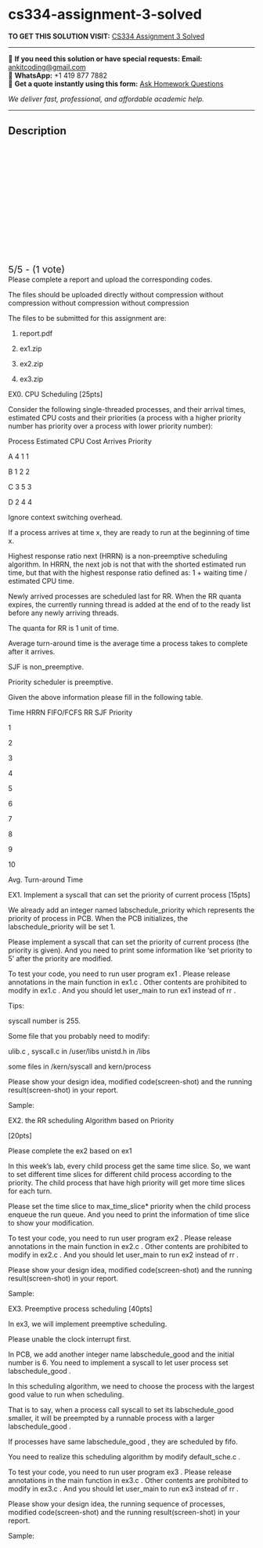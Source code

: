 # cs334-assignment-3-solved
**TO GET THIS SOLUTION VISIT:** [CS334 Assignment 3 Solved](https://www.ankitcodinghub.com/product/cs334-assignment-3-solved/)


---

📩 **If you need this solution or have special requests:** **Email:** ankitcoding@gmail.com  
📱 **WhatsApp:** +1 419 877 7882  
📄 **Get a quote instantly using this form:** [Ask Homework Questions](https://www.ankitcodinghub.com/services/ask-homework-questions/)

*We deliver fast, professional, and affordable academic help.*

---

<h2>Description</h2>



<div class="kk-star-ratings kksr-auto kksr-align-center kksr-valign-top" data-payload="{&quot;align&quot;:&quot;center&quot;,&quot;id&quot;:&quot;116255&quot;,&quot;slug&quot;:&quot;default&quot;,&quot;valign&quot;:&quot;top&quot;,&quot;ignore&quot;:&quot;&quot;,&quot;reference&quot;:&quot;auto&quot;,&quot;class&quot;:&quot;&quot;,&quot;count&quot;:&quot;1&quot;,&quot;legendonly&quot;:&quot;&quot;,&quot;readonly&quot;:&quot;&quot;,&quot;score&quot;:&quot;5&quot;,&quot;starsonly&quot;:&quot;&quot;,&quot;best&quot;:&quot;5&quot;,&quot;gap&quot;:&quot;4&quot;,&quot;greet&quot;:&quot;Rate this product&quot;,&quot;legend&quot;:&quot;5\/5 - (1 vote)&quot;,&quot;size&quot;:&quot;24&quot;,&quot;title&quot;:&quot;CS334  Assignment 3 Solved&quot;,&quot;width&quot;:&quot;138&quot;,&quot;_legend&quot;:&quot;{score}\/{best} - ({count} {votes})&quot;,&quot;font_factor&quot;:&quot;1.25&quot;}">

<div class="kksr-stars">

<div class="kksr-stars-inactive">
            <div class="kksr-star" data-star="1" style="padding-right: 4px">


<div class="kksr-icon" style="width: 24px; height: 24px;"></div>
        </div>
            <div class="kksr-star" data-star="2" style="padding-right: 4px">


<div class="kksr-icon" style="width: 24px; height: 24px;"></div>
        </div>
            <div class="kksr-star" data-star="3" style="padding-right: 4px">


<div class="kksr-icon" style="width: 24px; height: 24px;"></div>
        </div>
            <div class="kksr-star" data-star="4" style="padding-right: 4px">


<div class="kksr-icon" style="width: 24px; height: 24px;"></div>
        </div>
            <div class="kksr-star" data-star="5" style="padding-right: 4px">


<div class="kksr-icon" style="width: 24px; height: 24px;"></div>
        </div>
    </div>

<div class="kksr-stars-active" style="width: 138px;">
            <div class="kksr-star" style="padding-right: 4px">


<div class="kksr-icon" style="width: 24px; height: 24px;"></div>
        </div>
            <div class="kksr-star" style="padding-right: 4px">


<div class="kksr-icon" style="width: 24px; height: 24px;"></div>
        </div>
            <div class="kksr-star" style="padding-right: 4px">


<div class="kksr-icon" style="width: 24px; height: 24px;"></div>
        </div>
            <div class="kksr-star" style="padding-right: 4px">


<div class="kksr-icon" style="width: 24px; height: 24px;"></div>
        </div>
            <div class="kksr-star" style="padding-right: 4px">


<div class="kksr-icon" style="width: 24px; height: 24px;"></div>
        </div>
    </div>
</div>


<div class="kksr-legend" style="font-size: 19.2px;">
            5/5 - (1 vote)    </div>
    </div>
Please complete a report and upload the corresponding codes.

The files should be uploaded directly without compression without compression without compression without compression

The files to be submitted for this assignment are:

1. report.pdf

2. ex1.zip

3. ex2.zip

4. ex3.zip

EX0. CPU Scheduling [25pts]

Consider the following single-threaded processes, and their arrival times, estimated CPU costs and their priorities (a process with a higher priority number has priority over a process with lower priority number):

Process Estimated CPU Cost Arrives Priority

A 4 1 1

B 1 2 2

C 3 5 3

D 2 4 4

Ignore context switching overhead.

If a process arrives at time x, they are ready to run at the beginning of time x.

Highest response ratio next (HRRN) is a non-preemptive scheduling algorithm. In HRRN, the next job is not that with the shorted estimated run time, but that with the highest response ratio defined as: 1 + waiting time / estimated CPU time.

Newly arrived processes are scheduled last for RR. When the RR quanta expires, the currently running thread is added at the end of to the ready list before any newly arriving threads.

The quanta for RR is 1 unit of time.

Average turn-around time is the average time a process takes to complete after it arrives.

SJF is non_preemptive.

Priority scheduler is preemptive.

Given the above information please fill in the following table.

Time HRRN FIFO/FCFS RR SJF Priority

1

2

3

4

5

6

7

8

9

10

Avg. Turn-around Time

EX1. Implement a syscall that can set the priority of current process [15pts]

We already add an integer named labschedule_priority which represents the priority of process in PCB. When the PCB initializes, the labschedule_priority will be set 1.

Please implement a syscall that can set the priority of current process (the priority is given). And you need to print some information like ‘set priority to 5’ after the priority are modified.

To test your code, you need to run user program ex1 . Please release annotations in the main function in ex1.c . Other contents are prohibited to modify in ex1.c . And you should let user_main to run ex1 instead of rr .

Tips:

syscall number is 255.

Some file that you probably need to modify:

ulib.c , syscall.c in /user/libs unistd.h in /libs

some files in /kern/syscall and kern/process

Please show your design idea, modified code(screen-shot) and the running result(screen-shot) in your report.

Sample:

EX2. the RR scheduling Algorithm based on Priority

[20pts]

Please complete the ex2 based on ex1

In this week’s lab, every child process get the same time slice. So, we want to set different time slices for different child process according to the priority. The child process that have high priority will get more time slices for each turn.

Please set the time slice to max_time_slice* priority when the child process enqueue the run queue. And you need to print the information of time slice to show your modification.

To test your code, you need to run user program ex2 . Please release annotations in the main function in ex2.c . Other contents are prohibited to modify in ex2.c . And you should let user_main to run ex2 instead of rr .

Please show your design idea, modified code(screen-shot) and the running result(screen-shot) in your report.

Sample:

EX3. Preemptive process scheduling [40pts]

In ex3, we will implement preemptive scheduling.

Please unable the clock interrupt first.

In PCB, we add another integer name labschedule_good and the initial number is 6. You need to implement a syscall to let user process set labschedule_good .

In this scheduling algorithm, we need to choose the process with the largest good value to run when scheduling.

That is to say, when a process call syscall to set its labschedule_good smaller, it will be preempted by a runnable process with a larger labschedule_good .

If processes have same labschedule_good , they are scheduled by fifo.

You need to realize this scheduling algorithm by modify default_sche.c .

To test your code, you need to run user program ex3 . Please release annotations in the main function in ex3.c . Other contents are prohibited to modify in ex3.c . And you should let user_main to run ex3 instead of rr .

Please show your design idea, the running sequence of processes, modified code(screen-shot) and the running result(screen-shot) in your report.

Sample:

